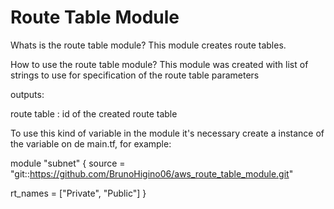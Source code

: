 # Route Table Module
Whats is the route table module? This module creates route tables.

How to use the route table module? 
This module was created with list of strings to use for specification of the route table parameters

outputs:

route table : id of the created route table

To use this kind of variable in the module it's necessary create a instance of the variable on de main.tf, for example:

module "subnet" {
  source = "git::https://github.com/BrunoHigino06/aws_route_table_module.git"

  rt_names = ["Private", "Public"]
}
